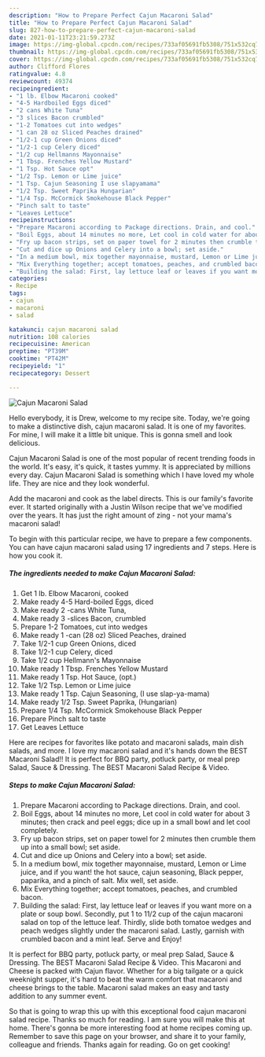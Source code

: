 ```yaml
---
description: "How to Prepare Perfect Cajun Macaroni Salad"
title: "How to Prepare Perfect Cajun Macaroni Salad"
slug: 827-how-to-prepare-perfect-cajun-macaroni-salad
date: 2021-01-11T23:21:59.273Z
image: https://img-global.cpcdn.com/recipes/733af05691fb5308/751x532cq70/cajun-macaroni-salad-recipe-main-photo.jpg
thumbnail: https://img-global.cpcdn.com/recipes/733af05691fb5308/751x532cq70/cajun-macaroni-salad-recipe-main-photo.jpg
cover: https://img-global.cpcdn.com/recipes/733af05691fb5308/751x532cq70/cajun-macaroni-salad-recipe-main-photo.jpg
author: Clifford Flores
ratingvalue: 4.8
reviewcount: 49374
recipeingredient:
- "1 lb. Elbow Macaroni cooked"
- "4-5 Hardboiled Eggs diced"
- "2 cans White Tuna"
- "3 slices Bacon crumbled"
- "1-2 Tomatoes cut into wedges"
- "1 can 28 oz Sliced Peaches drained"
- "1/2-1 cup Green Onions diced"
- "1/2-1 cup Celery diced"
- "1/2 cup Hellmanns Mayonnaise"
- "1 Tbsp. Frenches Yellow Mustard"
- "1 Tsp. Hot Sauce opt"
- "1/2 Tsp. Lemon or Lime juice"
- "1 Tsp. Cajun Seasoning I use slapyamama"
- "1/2 Tsp. Sweet Paprika Hungarian"
- "1/4 Tsp. McCormick Smokehouse Black Pepper"
- "Pinch salt to taste"
- "Leaves Lettuce"
recipeinstructions:
- "Prepare Macaroni according to Package directions. Drain, and cool."
- "Boil Eggs, about 14 minutes no more, Let cool in cold water for about 3 minutes; then crack and peel eggs; dice up in a small bowl and let cool completely."
- "Fry up bacon strips, set on paper towel for 2 minutes then crumble them up into a small bowl; set aside."
- "Cut and dice up Onions and Celery into a bowl; set aside."
- "In a medium bowl, mix together mayonnaise, mustard, Lemon or Lime juice, and if you want! the hot sauce, cajun seasoning, Black pepper, paparika, and a pinch of salt. Mix well, set aside."
- "Mix Everything together; accept tomatoes, peaches, and crumbled bacon."
- "Building the salad: First, lay lettuce leaf or leaves if you want more on a plate or soup bowl. Secondly, put 1 to 11/2 cup of the cajun macaroni salad on top of the lettuce leaf. Thirdly, slide both tomatoe wedges and peach wedges slightly under the macaroni salad. Lastly, garnish with crumbled bacon and a mint leaf. Serve and Enjoy!"
categories:
- Recipe
tags:
- cajun
- macaroni
- salad

katakunci: cajun macaroni salad 
nutrition: 108 calories
recipecuisine: American
preptime: "PT39M"
cooktime: "PT42M"
recipeyield: "1"
recipecategory: Dessert

---
```



![Cajun Macaroni Salad](https://img-global.cpcdn.com/recipes/733af05691fb5308/751x532cq70/cajun-macaroni-salad-recipe-main-photo.jpg)

Hello everybody, it is Drew, welcome to my recipe site. Today, we're going to make a distinctive dish, cajun macaroni salad. It is one of my favorites. For mine, I will make it a little bit unique. This is gonna smell and look delicious.

Cajun Macaroni Salad is one of the most popular of recent trending foods in the world. It's easy, it's quick, it tastes yummy. It is appreciated by millions every day. Cajun Macaroni Salad is something which I have loved my whole life. They are nice and they look wonderful.

Add the macaroni and cook as the label directs. This is our family&#39;s favorite ever. It started originally with a Justin Wilson recipe that we&#39;ve modified over the years. It has just the right amount of zing - not your mama&#39;s macaroni salad!


To begin with this particular recipe, we have to prepare a few components. You can have cajun macaroni salad using 17 ingredients and 7 steps. Here is how you cook it.

<!--inarticleads1-->

##### The ingredients needed to make Cajun Macaroni Salad:

1. Get 1 lb. Elbow Macaroni, cooked
1. Make ready 4-5 Hard-boiled Eggs, diced
1. Make ready 2 -cans White Tuna,
1. Make ready 3 -slices Bacon, crumbled
1. Prepare 1-2 Tomatoes, cut into wedges
1. Make ready 1 -can (28 oz) Sliced Peaches, drained
1. Take 1/2-1 cup Green Onions, diced
1. Take 1/2-1 cup Celery, diced
1. Take 1/2 cup Hellmann&#39;s Mayonnaise
1. Make ready 1 Tbsp. Frenches Yellow Mustard
1. Make ready 1 Tsp. Hot Sauce, (opt.)
1. Take 1/2 Tsp. Lemon or Lime juice
1. Make ready 1 Tsp. Cajun Seasoning, (I use slap-ya-mama)
1. Make ready 1/2 Tsp. Sweet Paprika, (Hungarian)
1. Prepare 1/4 Tsp. McCormick Smokehouse Black Pepper
1. Prepare Pinch salt to taste
1. Get Leaves Lettuce


Here are recipes for favorites like potato and macaroni salads, main dish salads, and more. I love my macaroni salad and it&#39;s hands down the BEST Macaroni Salad!! It is perfect for BBQ party, potluck party, or meal prep Salad, Sauce &amp; Dressing. The BEST Macaroni Salad Recipe &amp; Video. 

<!--inarticleads2-->

##### Steps to make Cajun Macaroni Salad:

1. Prepare Macaroni according to Package directions. Drain, and cool.
1. Boil Eggs, about 14 minutes no more, Let cool in cold water for about 3 minutes; then crack and peel eggs; dice up in a small bowl and let cool completely.
1. Fry up bacon strips, set on paper towel for 2 minutes then crumble them up into a small bowl; set aside.
1. Cut and dice up Onions and Celery into a bowl; set aside.
1. In a medium bowl, mix together mayonnaise, mustard, Lemon or Lime juice, and if you want! the hot sauce, cajun seasoning, Black pepper, paparika, and a pinch of salt. Mix well, set aside.
1. Mix Everything together; accept tomatoes, peaches, and crumbled bacon.
1. Building the salad: First, lay lettuce leaf or leaves if you want more on a plate or soup bowl. Secondly, put 1 to 11/2 cup of the cajun macaroni salad on top of the lettuce leaf. Thirdly, slide both tomatoe wedges and peach wedges slightly under the macaroni salad. Lastly, garnish with crumbled bacon and a mint leaf. Serve and Enjoy!


It is perfect for BBQ party, potluck party, or meal prep Salad, Sauce &amp; Dressing. The BEST Macaroni Salad Recipe &amp; Video. This Macaroni and Cheese is packed with Cajun flavor. Whether for a big tailgate or a quick weeknight supper, it&#39;s hard to beat the warm comfort that macaroni and cheese brings to the table. Macaroni salad makes an easy and tasty addition to any summer event. 

So that is going to wrap this up with this exceptional food cajun macaroni salad recipe. Thanks so much for reading. I am sure you will make this at home. There's gonna be more interesting food at home recipes coming up. Remember to save this page on your browser, and share it to your family, colleague and friends. Thanks again for reading. Go on get cooking!
